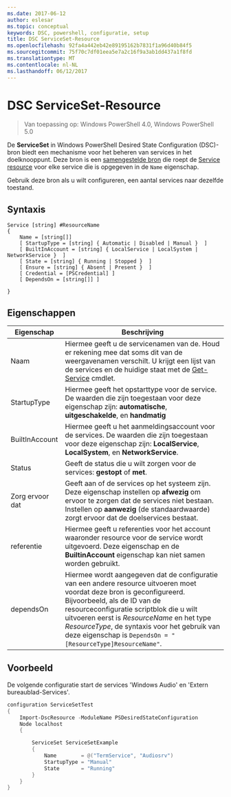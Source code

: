 ```yaml
---
ms.date: 2017-06-12
author: eslesar
ms.topic: conceptual
keywords: DSC, powershell, configuratie, setup
title: DSC ServiceSet-Resource
ms.openlocfilehash: 92fa4a442eb42e89195162b7831f1a96d40b84f5
ms.sourcegitcommit: 75f70c7df01eea5e7a2c16f9a3ab1dd437a1f8fd
ms.translationtype: MT
ms.contentlocale: nl-NL
ms.lasthandoff: 06/12/2017
---
```

# <a name="dsc-serviceset-resource"></a>DSC ServiceSet-Resource

> Van toepassing op: Windows PowerShell 4.0, Windows PowerShell 5.0


De **ServiceSet** in Windows PowerShell Desired State Configuration (DSC)-bron biedt een mechanisme voor het beheren van services in het doelknooppunt. Deze bron is een [samengestelde bron](authoringResourceComposite.md) die roept de [Service resource](serviceResource.md) voor elke service die is opgegeven in de `Name` eigenschap.

Gebruik deze bron als u wilt configureren, een aantal services naar dezelfde toestand.

## <a name="syntax"></a>Syntaxis

```
Service [string] #ResourceName
{
    Name = [string[]]
    [ StartupType = [string] { Automatic | Disabled | Manual }  ]
    [ BuiltInAccount = [string] { LocalService | LocalSystem | NetworkService }  ]
    [ State = [string] { Running | Stopped }  ]
    [ Ensure = [string] { Absent | Present }  ]
    [ Credential = [PSCredential] ]
    [ DependsOn = [string[]] ]
    
}
```

## <a name="properties"></a>Eigenschappen

|  Eigenschap  |  Beschrijving   | 
|---|---| 
| Naam| Hiermee geeft u de servicenamen van de. Houd er rekening mee dat soms dit van de weergavenamen verschilt. U krijgt een lijst van de services en de huidige staat met de [Get-Service](https://technet.microsoft.com/en-us/library/hh849804.aspx) cmdlet.|
| StartupType| Hiermee geeft het opstarttype voor de service. De waarden die zijn toegestaan voor deze eigenschap zijn: **automatische**, **uitgeschakelde**, en **handmatig**|  
| BuiltInAccount| Hiermee geeft u het aanmeldingsaccount voor de services. De waarden die zijn toegestaan voor deze eigenschap zijn: **LocalService**, **LocalSystem**, en **NetworkService**.| 
| Status| Geeft de status die u wilt zorgen voor de services: **gestopt** of **met**.| 
| Zorg ervoor dat| Geeft aan of de services op het systeem zijn. Deze eigenschap instellen op **afwezig** om ervoor te zorgen dat de services niet bestaan. Instellen op **aanwezig** (de standaardwaarde) zorgt ervoor dat de doelservices bestaat.|
| referentie| Hiermee geeft u referenties voor het account waaronder resource voor de service wordt uitgevoerd. Deze eigenschap en de **BuiltinAccount** eigenschap kan niet samen worden gebruikt.| 
| dependsOn| Hiermee wordt aangegeven dat de configuratie van een andere resource uitvoeren moet voordat deze bron is geconfigureerd. Bijvoorbeeld, als de ID van de resourceconfiguratie scriptblok die u wilt uitvoeren eerst is *ResourceName* en het type *ResourceType*, de syntaxis voor het gebruik van deze eigenschap is `DependsOn = "[ResourceType]ResourceName"`.| 



## <a name="example"></a>Voorbeeld

De volgende configuratie start de services 'Windows Audio' en 'Extern bureaublad-Services'.

```powershell
configuration ServiceSetTest
{
    Import-DscResource -ModuleName PSDesiredStateConfiguration
    Node localhost
    {

        ServiceSet ServiceSetExample
        {
            Name        = @("TermService", "Audiosrv")
            StartupType = "Manual"
            State       = "Running"
        } 
    }
}
```

